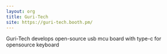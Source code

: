 ```yaml
---
layout: org
title: Guri-Tech
site: https://guri-tech.booth.pm/
---
```

Guri-Tech develops open-source usb mcu board with type-c for opensource keyboard